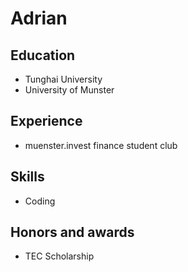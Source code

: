 # Adrian

## Education

- Tunghai University
- University of Munster

## Experience

- muenster.invest finance student club

## Skills

- Coding

## Honors and awards

- TEC Scholarship